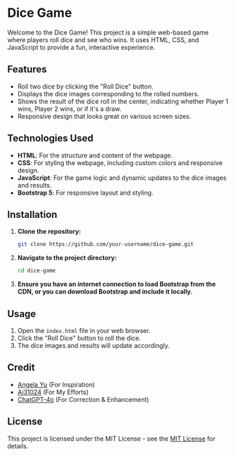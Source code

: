 # Dice Game

Welcome to the Dice Game! This project is a simple web-based game where players roll dice and see who wins. It uses HTML, CSS, and JavaScript to provide a fun, interactive experience.

## Features

- Roll two dice by clicking the "Roll Dice" button.
- Displays the dice images corresponding to the rolled numbers.
- Shows the result of the dice roll in the center, indicating whether Player 1 wins, Player 2 wins, or if it's a draw.
- Responsive design that looks great on various screen sizes.

## Technologies Used

- **HTML**: For the structure and content of the webpage.
- **CSS**: For styling the webpage, including custom colors and responsive design.
- **JavaScript**: For the game logic and dynamic updates to the dice images and results.
- **Bootstrap 5**: For responsive layout and styling.

## Installation

1. **Clone the repository:**

   ```bash
   git clone https://github.com/your-username/dice-game.git

2. **Navigate to the project directory:**

   ```bash
   cd dice-game

3. **Ensure you have an internet connection to load Bootstrap from the CDN, or you can download Bootstrap and include it locally.**

## Usage

1. Open the `index.html` file in your web browser.
2. Click the "Roll Dice" button to roll the dice.
3. The dice images and results will update accordingly.

## Credit

- [Angela Yu](https://github.com/angelabauer) (For Inspiration)
- [Ai31024](https://github.com/Ai31024) (For My Efforts)
- [ChatGPT-4o](https://chatgpt.com) (For Correction & Enhancement)

## License

This project is licensed under the MIT License - see the [MIT License](https://opensource.org/licenses/MIT) for details.
